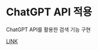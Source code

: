 # ChatGPT API 적용

ChatGPT API를 활용한 검색 기능 구현

[LINK](https://platform.openai.com/docs/api-reference/authentication)
